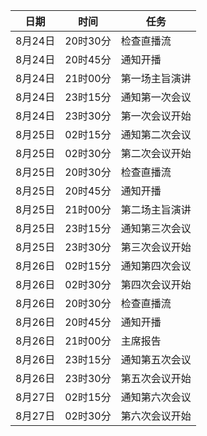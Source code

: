 | 日期 | 时间 | 任务 |
|---|---|---|
| 8月24日 | 20时30分 | 检查直播流 |
| 8月24日 | 20时45分 | 通知开播 |
| 8月24日 | 21时00分 | 第一场主旨演讲 |
| 8月24日 | 23时15分 | 通知第一次会议 |
| 8月24日 | 23时30分 | 第一次会议开始 |
| 8月25日 | 02时15分 | 通知第二次会议 |
| 8月25日 | 02时30分 | 第二次会议开始 |
| 8月25日 | 20时30分 | 检查直播流 |
| 8月25日 | 20时45分 | 通知开播 |
| 8月25日 | 21时00分 | 第二场主旨演讲 |
| 8月25日 | 23时15分 | 通知第三次会议 |
| 8月25日 | 23时30分 | 第三次会议开始 |
| 8月26日 | 02时15分 | 通知第四次会议 |
| 8月26日 | 02时30分 | 第四次会议开始 |
| 8月26日 | 20时30分 | 检查直播流 |
| 8月26日 | 20时45分 | 通知开播 |
| 8月26日 | 21时00分 | 主席报告 |
| 8月26日 | 23时15分 | 通知第五次会议 |
| 8月26日 | 23时30分 | 第五次会议开始 |
| 8月27日 | 02时15分 | 通知第六次会议 |
| 8月27日 | 02时30分 | 第六次会议开始 |
